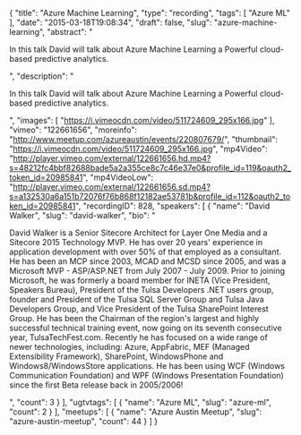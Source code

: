 {
  "title": "Azure Machine Learning",
  "type": "recording",
  "tags": [
    "Azure ML"
  ],
  "date": "2015-03-18T19:08:34",
  "draft": false,
  "slug": "azure-machine-learning",
  "abstract": "<p>In this talk David will talk about Azure Machine Learning a Powerful cloud-based predictive analytics.</p>",
  "description": "<p>In this talk David will talk about Azure Machine Learning a Powerful cloud-based predictive analytics.</p>",
  "images": [
    "https://i.vimeocdn.com/video/511724609_295x166.jpg"
  ],
  "vimeo": "122661656",
  "moreinfo": "http://www.meetup.com/azureaustin/events/220807679/",
  "thumbnail": "https://i.vimeocdn.com/video/511724609_295x166.jpg",
  "mp4Video": "http://player.vimeo.com/external/122661656.hd.mp4?s=48212fc4bbf82688bade5a2a355ce8c7c46e37e0&profile_id=119&oauth2_token_id=20985841",
  "mp4VideoLow": "http://player.vimeo.com/external/122661656.sd.mp4?s=a132530a6a151b72076f76b868f12182ae53781b&profile_id=112&oauth2_token_id=20985841",
  "recordingID": 828,
  "speakers": [
    {
      "name": "David Walker",
      "slug": "david-walker",
      "bio": "<p>David Walker is a Senior Sitecore Architect for Layer One Media and a Sitecore 2015 Technology MVP. He has over 20 years' experience in application development with over 50% of that employed as a consultant. He has been an MCP since 2003, MCAD and MCSD since 2005, and was a Microsoft MVP - ASP/ASP.NET from July 2007 - July 2009. Prior to joining Microsoft, he was formerly a board member for INETA (Vice President, Speakers Bureau), President of the Tulsa Developers .NET users group, founder and President of the Tulsa SQL Server Group and Tulsa Java Developers Group, and Vice President of the Tulsa SharePoint Interest Group. He has been the Chairman of the region's largest and highly successful technical training event, now going on its seventh consecutive year, TulsaTechFest.com. Recently he has focused on a wide range of newer technologies, including: Azure, AppFabric, MEF (Managed Extensibility Framework), SharePoint, WindowsPhone and Windows8/WindowsStore applications. He has been using WCF (Windows Communication Foundation) and WPF (Windows Presentation Foundation) since the first Beta release back in 2005/2006!</p>",
      "count": 3
    }
  ],
  "ugtvtags": [
    {
      "name": "Azure ML",
      "slug": "azure-ml",
      "count": 2
    }
  ],
  "meetups": [
    {
      "name": "Azure Austin Meetup",
      "slug": "azure-austin-meetup",
      "count": 44
    }
  ]
}